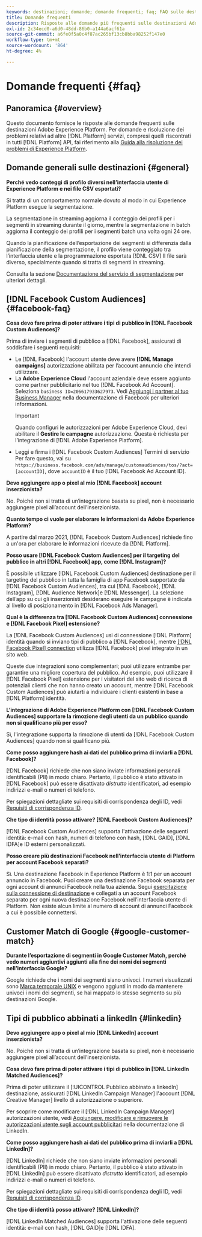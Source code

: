 ```yaml
---
keywords: destinazioni; domande; domande frequenti; faq; FAQ sulle destinazioni
title: Domande frequenti
description: Risposte alle domande più frequenti sulle destinazioni Adobe Experience Platform
exl-id: 2c34ecd0-a6d0-48dd-86b0-a144a6acf61a
source-git-commit: a6fe0f5a0c4f87ac265bf13cb8bba98252f147e0
workflow-type: tm+mt
source-wordcount: '864'
ht-degree: 4%

---
```


# Domande frequenti {#faq}

## Panoramica {#overview}

Questo documento fornisce le risposte alle domande frequenti sulle destinazioni Adobe Experience Platform. Per domande e risoluzione dei problemi relativi ad altre [!DNL Platform] servizi, compresi quelli riscontrati in tutti [!DNL Platform] API, fai riferimento alla [Guida alla risoluzione dei problemi di Experience Platform](../landing/troubleshooting.md).

## Domande generali sulle destinazioni {#general}

**Perché vedo conteggi di profilo diversi nell’interfaccia utente di Experience Platform e nei file CSV esportati?**

Si tratta di un comportamento normale dovuto al modo in cui Experience Platform esegue la segmentazione.

La segmentazione in streaming aggiorna il conteggio dei profili per i segmenti in streaming durante il giorno, mentre la segmentazione in batch aggiorna il conteggio dei profili per i segmenti batch una volta ogni 24 ore.

Quando la pianificazione dell’esportazione dei segmenti si differenzia dalla pianificazione della segmentazione, il profilo viene conteggiato tra l’interfaccia utente e la programmazione esportata [!DNL CSV] Il file sarà diverso, specialmente quando si tratta di segmenti in streaming.

Consulta la sezione [Documentazione del servizio di segmentazione](../segmentation/home.md) per ulteriori dettagli.

## [!DNL Facebook Custom Audiences] {#facebook-faq}

**Cosa devo fare prima di poter attivare i tipi di pubblico in [!DNL Facebook Custom Audiences]?**

Prima di inviare i segmenti di pubblico a [!DNL Facebook], assicurati di soddisfare i seguenti requisiti:

* Le [!DNL Facebook] l&#39;account utente deve avere **[!DNL Manage campaigns]** autorizzazione abilitata per l’account annuncio che intendi utilizzare.
* La **Adobe Experience Cloud** l&#39;account aziendale deve essere aggiunto come partner pubblicitario nel tuo [!DNL Facebook Ad Account]. Seleziona `business ID=206617933627973`. Vedi [Aggiungi i partner al tuo Business Manager](https://www.facebook.com/business/help/1717412048538897) nella documentazione di Facebook per ulteriori informazioni.
   >[!IMPORTANT]
   >
   > Quando configuri le autorizzazioni per Adobe Experience Cloud, devi abilitare il **Gestire le campagne** autorizzazione. Questa è richiesta per l’integrazione di [!DNL Adobe Experience Platform].
* Leggi e firma i [!DNL Facebook Custom Audiences] Termini di servizio Per fare questo, vai su `https://business.facebook.com/ads/manage/customaudiences/tos/?act=[accountID]`, dove `accountID` è il tuo [!DNL Facebook Ad Account ID].

**Devo aggiungere app o pixel al mio [!DNL Facebook] account inserzionista?**

No. Poiché non si tratta di un’integrazione basata su pixel, non è necessario aggiungere pixel all’account dell’inserzionista.

**Quanto tempo ci vuole per elaborare le informazioni da Adobe Experience Platform?**

A partire dal marzo 2021, [!DNL Facebook Custom Audiences] richiede fino a un&#39;ora per elaborare le informazioni ricevute da [!DNL Platform].

**Posso usare [!DNL Facebook Custom Audiences] per il targeting del pubblico in altri [!DNL Facebook] app, come [!DNL Instagram]?**

È possibile utilizzare [!DNL Facebook Custom Audiences] destinazione per il targeting del pubblico in tutta la famiglia di app Facebook supportate da [!DNL Facebook Custom Audiences], tra cui [!DNL Facebook], [!DNL Instagram], [!DNL Audience Network]e [!DNL Messenger]. La selezione dell’app su cui gli inserzionisti desiderano eseguire le campagne è indicata al livello di posizionamento in [!DNL Facebook Ads Manager].

**Qual è la differenza tra [!DNL Facebook Custom Audiences] connessione e [!DNL Facebook Pixel] estensione?**

La [!DNL Facebook Custom Audiences] usi di connessione [!DNL Platform] identità quando si inviano tipi di pubblico a [!DNL Facebook], mentre [[!DNL Facebook Pixel] connection](../destinations/catalog/advertising/facebook-pixel.md) utilizza [!DNL Facebook] pixel integrato in un sito web.

Queste due integrazioni sono complementari; puoi utilizzare entrambe per garantire una migliore copertura del pubblico. Ad esempio, puoi utilizzare il [!DNL Facebook Pixel] estensione per i visitatori del sito web di ricerca di potenziali clienti che non hanno creato un account, mentre [!DNL Facebook Custom Audiences] può aiutarti a individuare i clienti esistenti in base a [!DNL Platform] identità.

**L’integrazione di Adobe Experience Platform con [!DNL Facebook Custom Audiences] supportare la rimozione degli utenti da un pubblico quando non si qualificano più per esso?**

Sì, l&#39;integrazione supporta la rimozione di utenti da [!DNL Facebook Custom Audiences] quando non si qualificano più.

**Come posso aggiungere hash ai dati del pubblico prima di inviarli a [!DNL Facebook]?**

[!DNL Facebook] richiede che non siano inviate informazioni personali identificabili (PII) in modo chiaro. Pertanto, il pubblico è stato attivato in [!DNL Facebook] può essere disattivato *distrutto* identificatori, ad esempio indirizzi e-mail o numeri di telefono.

Per spiegazioni dettagliate sui requisiti di corrispondenza degli ID, vedi [Requisiti di corrispondenza ID](catalog/social/facebook.md#id-matching-requirements).

**Che tipo di identità posso attivare? [!DNL Facebook Custom Audiences]?**

[!DNL Facebook Custom Audiences] supporta l&#39;attivazione delle seguenti identità: e-mail con hash, numeri di telefono con hash, [!DNL GAID], [!DNL IDFA]e ID esterni personalizzati.

**Posso creare più destinazioni Facebook nell’interfaccia utente di Platform per account Facebook separati?**

Sì.  Una destinazione Facebook in Experience Platform è 1:1 per un account annuncio in Facebook. Puoi creare una destinazione Facebook separata per ogni account di annunci Facebook nella tua azienda. Segui [esercitazione sulla connessione di destinazione](/help/destinations/ui/connect-destination.md) e collegati a un account Facebook separato per ogni nuova destinazione Facebook nell’interfaccia utente di Platform. Non esiste alcun limite al numero di account di annunci Facebook a cui è possibile connettersi.

## Customer Match di Google {#google-customer-match}

**Durante l’esportazione di segmenti in Google Customer Match, perché vedo numeri aggiuntivi aggiunti alla fine dei nomi dei segmenti nell’interfaccia Google?**

Google richiede che i nomi dei segmenti siano univoci. I numeri visualizzati sono [Marca temporale UNIX](https://www.unixtimestamp.com/) e vengono aggiunti in modo da mantenere univoci i nomi dei segmenti, se hai mappato lo stesso segmento su più destinazioni Google.

## Tipi di pubblico abbinati a linkedIn {#linkedin}

**Devo aggiungere app o pixel al mio [!DNL LinkedIn] account inserzionista?**

No. Poiché non si tratta di un’integrazione basata su pixel, non è necessario aggiungere pixel all’account dell’inserzionista.

**Cosa devo fare prima di poter attivare i tipi di pubblico in [!DNL LinkedIn Matched Audiences]?**

Prima di poter utilizzare il [!UICONTROL Pubblico abbinato a linkedIn] destinazione, assicurati [!DNL LinkedIn Campaign Manager] l&#39;account [!DNL Creative Manager] livello di autorizzazione o superiore.

Per scoprire come modificare il [!DNL LinkedIn Campaign Manager] autorizzazioni utente, vedi [Aggiungere, modificare e rimuovere le autorizzazioni utente sugli account pubblicitari](https://www.linkedin.com/help/lms/answer/5753) nella documentazione di LinkedIn.

**Come posso aggiungere hash ai dati del pubblico prima di inviarli a [!DNL LinkedIn]?**

[!DNL LinkedIn] richiede che non siano inviate informazioni personali identificabili (PII) in modo chiaro. Pertanto, il pubblico è stato attivato in [!DNL LinkedIn] può essere disattivato *distrutto* identificatori, ad esempio indirizzi e-mail o numeri di telefono.

Per spiegazioni dettagliate sui requisiti di corrispondenza degli ID, vedi [Requisiti di corrispondenza ID](catalog/social/linkedin.md#id-matching-requirements).

**Che tipo di identità posso attivare? [!DNL LinkedIn]?**

[!DNL LinkedIn Matched Audiences] supporta l&#39;attivazione delle seguenti identità: e-mail con hash, [!DNL GAID]e [!DNL IDFA].
